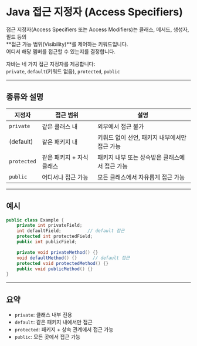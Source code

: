 # Java 접근 지정자 (Access Specifiers)

접근 지정자(Access Specifiers 또는 Access Modifiers)는 클래스, 메서드, 생성자, 필드 등의  
**접근 가능 범위(Visibility)**를 제어하는 키워드입니다.  
어디서 해당 멤버를 접근할 수 있는지를 결정합니다.

자바는 네 가지 접근 지정자를 제공합니다:  
`private`, `default`(키워드 없음), `protected`, `public`

---

## 종류와 설명

| 지정자 | 접근 범위 | 설명 |
|--------|-----------|------|
| `private` | 같은 클래스 내 | 외부에서 접근 불가 |
| (default) | 같은 패키지 내 | 키워드 없이 선언, 패키지 내부에서만 접근 가능 |
| `protected` | 같은 패키지 + 자식 클래스 | 패키지 내부 또는 상속받은 클래스에서 접근 가능 |
| `public` | 어디서나 접근 가능 | 모든 클래스에서 자유롭게 접근 가능 |

---

## 예시

```java
public class Example {
    private int privateField;
    int defaultField;          // default 접근
    protected int protectedField;
    public int publicField;

    private void privateMethod() {}
    void defaultMethod() {}      // default 접근
    protected void protectedMethod() {}
    public void publicMethod() {}
}
```

---

## 요약

- `private`: 클래스 내부 전용
- `default`: 같은 패키지 내에서만 접근
- `protected`: 패키지 + 상속 관계에서 접근 가능
- `public`: 모든 곳에서 접근 가능

